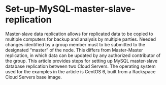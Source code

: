 # Set-up-MySQL-master-slave-replication
Master-slave data replication allows for replicated data to be copied to multiple computers for backup and analysis by multiple parties.
Needed changes identified by a group member must to be submitted to the designated “master” of the node.
This differs from Master-Master replication, in which data can be updated by any authorized contributor of the group.
This article provides steps for setting up MySQL master-slave database replication between two Cloud Servers.
The operating system used for the examples in the article is CentOS 6, built from a Rackspace Cloud Servers base image.
